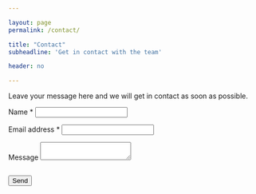 ```yaml
---

layout: page
permalink: /contact/

title: "Contact"
subheadline: 'Get in contact with the team'

header: no

---
```


Leave your message here and we will get in contact as soon as possible.

<form 
	name="ContactFrom" 
	method="POST" 
	id="contact-form" 
	class="contact-form" 
	data-netlify="true" 
	action="/contact/thanks/"
>
	<input type="hidden" name="subject" value="QMRITools contact" />
	<p class="form-row">
		<label id="contact-form-name-label" for="contact-form-name" class="form-label">Name *</label>
		<input type="text" name="name" id="contact-form-name" 
			aria-labelledby="contact-form-name-label" class="form-input"/>
	</p>
	<p class="form-row">
		<label id="contact-form-email-label" for="contact-form-email" class="form-label">Email address *</label>
		<input type="email" name="email" id="contact-form-email" 
			aria-labelledby="contact-form-email-label" class="form-input" required/>
	</p>
	<p class="form-row">
		<label id="contact-form-message-label" for="contact-form-message" class="form-label">Message</label>
		<textarea name="message" id="contact-form-message" 
			aria-labelledby="contact-form-message-label" class="form-textarea" rows="2" required></textarea>
	</p>
	<p class="form-row"><div data-netlify-recaptcha="true" class="form-row"></div></p>
	<p class="hidden" style="visibility: hidden; height: 0;">
		<label id="contact-form-bot-label">Don't fill this out if you're human: <input name="" 
			aria-labelledby="contact-form-bot-label" /></label>
	</p>
	<p class="form-row form-submit">
		<button type="submit" class="button">Send</button>
	</p>
</form>